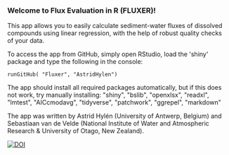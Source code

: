 <h3>Welcome to Flux Evaluation in R (FLUXER)!</h3> 

This app allows you to easily calculate sediment-water fluxes of dissolved compounds using
linear regression, with the help of robust quality checks of your data.

To access the app from GitHub, simply open RStudio, load the 'shiny' package and type the following in the console:

```
runGitHub( "Fluxer", "AstridHylen")
```

The app should install all required packages automatically, but if this does not work, try manually installing: "shiny", "bslib", "openxlsx", "readxl", "lmtest", "AICcmodavg", "tidyverse", "patchwork", "ggrepel", "markdown"

The app was written by Astrid Hylén (University of Antwerp, Belgium) and
Sebastiaan van de Velde (National Institute of Water and Atmospheric
Research & University of Otago, New Zealand). 

[![DOI](https://zenodo.org/badge/920142486.svg)](https://doi.org/10.5281/zenodo.14758688)
